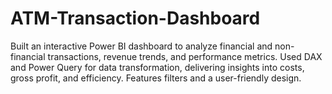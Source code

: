 # ATM-Transaction-Dashboard
Built an interactive Power BI dashboard to analyze financial and non-financial transactions, revenue trends, and performance metrics. Used DAX and Power Query for data transformation, delivering insights into costs, gross profit, and efficiency. Features filters and a user-friendly design.
